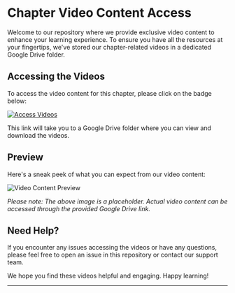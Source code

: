 # Chapter Video Content Access

Welcome to our repository where we provide exclusive video content to enhance your learning experience. To ensure you have all the resources at your fingertips, we've stored our chapter-related videos in a dedicated Google Drive folder.

## Accessing the Videos

To access the video content for this chapter, please click on the badge below:

[![Access Videos](https://img.shields.io/badge/Access-Videos-blue?style=for-the-badge&logo=google-drive)](https://drive.google.com/drive/folders/18wN1IZTdWT5aZTvemzJVywB97gIIqe_b?usp=sharing)

This link will take you to a Google Drive folder where you can view and download the videos.

## Preview

Here's a sneak peek of what you can expect from our video content:

![Video Content Preview](https://via.placeholder.com/400x300.png?text=Chapter+Video+Preview)

*Please note: The above image is a placeholder. Actual video content can be accessed through the provided Google Drive link.*

## Need Help?

If you encounter any issues accessing the videos or have any questions, please feel free to open an issue in this repository or contact our support team.

We hope you find these videos helpful and engaging. Happy learning!

---

